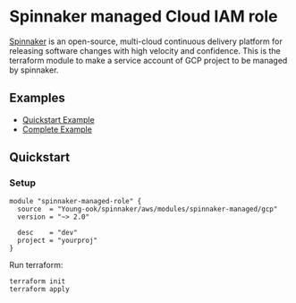 # Spinnaker managed Cloud IAM role
[Spinnaker](https://spinnaker.io/) is an open-source, multi-cloud continuous delivery platform for releasing software changes with high velocity and confidence. This is the terraform module to make a service account of GCP project to be managed by spinnaker.

## Examples
- [Quickstart Example](https://github.com/Young-ook/terraform-aws-spinnaker/tree/master/modules/spinnaker-managed/gcp/README.md#Quickstart)
- [Complete Example](https://github.com/Young-ook/terraform-aws-spinnaker/tree/master/examples/complete)

## Quickstart
### Setup
```hcl
module "spinnaker-managed-role" {
  source  = "Young-ook/spinnaker/aws/modules/spinnaker-managed/gcp"
  version = "~> 2.0"

  desc    = "dev"
  project = "yourproj"
}
```
Run terraform:
```
terraform init
terraform apply
```
